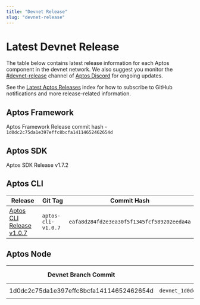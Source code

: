 ```yaml
---
title: "Devnet Release"
slug: "devnet-release"
---
```


# Latest Devnet Release

The table below contains latest release information for each Aptos component in the devnet network. We also suggest you monitor the [#devnet-release](https://discord.com/channels/945856774056083548/956692649430093904) channel of [Aptos Discord](https://discord.gg/aptoslabs) for ongoing updates.

See the [Latest Aptos Releases](./index.md) index for how to subscribe to GitHub notifications and more release-related information.

## Aptos Framework

Aptos Framework Release commit hash - `1d0dc2c75da1e397effc8bcfa14114652462654d`

## Aptos SDK

Aptos SDK Release v1.7.2

## Aptos CLI

|Release | Git Tag | Commit Hash|
|---|---|---|
|[Aptos CLI Release v1.0.7](https://github.com/aptos-labs/aptos-core/releases/tag/aptos-cli-v1.0.7)| `aptos-cli-v1.0.7` | `eafa8d284fd2e3ea30f5f1345fcf589202eeda4a` |

## Aptos Node

|Devnet Branch Commit | Docker Image Tag | Docker Image Digest | genesis.blob sha256 | Waypoint | Chain ID|
|---|---|---|---|---|---|
|1d0dc2c75da1e397effc8bcfa14114652462654d| `devnet_1d0dc2c75da1e397effc8bcfa14114652462654d` | `sha256:4ca5a5fb54d37b411898e9adf932e4ef60d52ad70318f156c2b5cd8fb3f2735c` | `sha256: e946ee09c06809ad13a9ae5b1f1bf9a0470e284d524ebc18fa08275b8620aa62`| `0:523a997cc51a2a8b291fcd675188de65699d91230a96916de2263be1532b1036` | 46 |